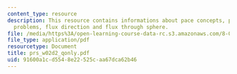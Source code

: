 ```yaml
---
content_type: resource
description: This resource contains informations about pace concepts, pace  table
  problems, flux direction and flux through sphere.
file: /media/https%3A/open-learning-course-data-rc.s3.amazonaws.com/8-02-physics-ii-electricity-and-magnetism-spring-2007/91600a1cd5548e22525caa67dca62b46_prs_w02d2_qonly.pdf
file_type: application/pdf
resourcetype: Document
title: prs_w02d2_qonly.pdf
uid: 91600a1c-d554-8e22-525c-aa67dca62b46
---
```

